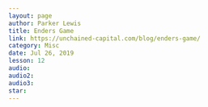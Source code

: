 ```yaml
---
layout: page
author: Parker Lewis
title: Enders Game
link: https://unchained-capital.com/blog/enders-game/
category: Misc
date: Jul 26, 2019
lesson: 12
audio: 
audio2: 
audio3: 
star: 
---
```

